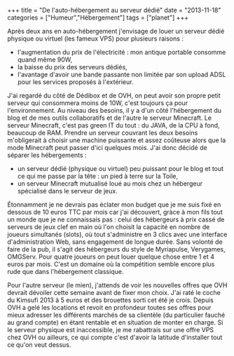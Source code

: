 +++
title = "De l'auto-hébergement au serveur dédié"
date = "2013-11-18"
categories = ["Humeur","Hébergement"]
tags = ["planet"]
+++

Après deux ans en auto-hébergement j'envisage de louer un serveur dédié 
physique ou virtuel (les fameux VPS) pour plusieurs raisons : 

- l'augmentation du prix de l'électricité : mon antique portable consomme quand même 90W,
- la baisse du prix des serveurs dédiés,
- l'avantage d'avoir une bande passante non limitée par son upload ADSL pour les services proposés à l'extérieur.

J'ai regardé du côté de Dédibox et de OVH, on peut 
avoir son propre petit serveur qui consommera moins de 10W, c'est
toujours ça pour l'environnement. Au niveau des besoins, il y a d'un côté
l'hébergement du blog et de mes outils collaboratifs et de l'autre le
serveur Minecraft. Le serveur Minecraft, c'est pas green IT du tout : du
JAVA, de la CPU à  fond, beaucoup de RAM. Prendre un serveur couvrant les deux
besoins m'obligerait à choisir une machine puissante et assez coûteuse
alors que la mode Minecraft peut passer d'ici quelques mois. J'ai donc
décidé de séparer les hébergements :

- un serveur dédié (physique ou virtuel) peu puissant pour le blog et tout ce qui me passe par la tête : un pied à terre sur la Toile,
- un serveur Minecraft mutualisé loué au mois chez un hébergeur spécialisé dans
  le serveur de jeux.

Étonnamment je ne devrais pas éclater mon budget que je me suis fixé en dessous 
de 10 euros TTC par mois car j'ai découvert, gràce à mon fils tout un monde que
je ne connaissais pas : celui des hébergeurs à prix cassé de serveurs de jeux
clef en main où l'on choisit la capacité en nombre de joueurs simultanés (slots),
où tout s'administre en 3 clics avec une interface d'administration Web, sans
engagement de longue durée. Sans volonté de faire de la pub, il s'agit des
hébergeurs du style de Myriapulse, Verygames, OMGServ. Pour quatre joueurs on
peut louer quelque chose entre 1 et 4 euros par mois. C'est un domaine où la
compétition semble encore plus rude que dans l'hébergement classique. 

Pour l'autre serveur (le mien), j'attends de voir les nouvelles offres que OVH
devrait dévoiler cette semaine avant de fixer mon choix. J'ai raté le coche du
Kimsufi 2013 à 5 euros et des brouettes sorti cet été je crois. Depuis OVH a
gelé les locations et revoit en profondeur toutes ses offres pour mieux
adresser les différents marchés de sa clientèle (du particulier fauché au grand
compte) en étant rentable et en situation de monter en charge. Si le serveur
physique est inaccessible, je me rabattrais sur une offre VPS chez OVH ou
ailleurs, ce qui compte c'est d'avoir la latitude d'installer tout ce qu'on
veut dessus. 




